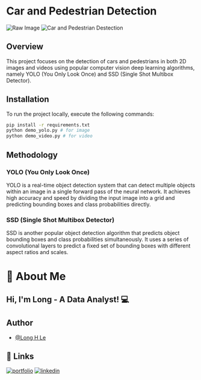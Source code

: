 # Car and Pedestrian Detection
![Raw Image](https://github.com/lehoanglong95/2d_car_and_pedestrian_detection/test_images/pedestrian.jpeg)
![Car and Pedestrian Destection](https://github.com/lehoanglong95/2d_car_and_pedestrian_detection/output_imgs/pedestrian_prediction_yolov3.jpg)

## Overview

This project focuses on the detection of cars and pedestrians in both 2D images and videos using popular computer vision deep learning algorithms, namely YOLO (You Only Look Once) and SSD (Single Shot Multibox Detector).

## Installation

To run the project locally, execute the following commands:

```bash
pip install -r requirements.txt
python demo_yolo.py # for image
python demo_video.py # for video 
```

## Methodology

### YOLO (You Only Look Once)

YOLO is a real-time object detection system that can detect multiple objects within an image in a single forward pass of the neural network. It achieves high accuracy and speed by dividing the input image into a grid and predicting bounding boxes and class probabilities directly.

### SSD (Single Shot Multibox Detector)

SSD is another popular object detection algorithm that predicts object bounding boxes and class probabilities simultaneously. It uses a series of convolutional layers to predict a fixed set of bounding boxes with different aspect ratios and scales.

# 🐉 About Me

## Hi, I'm Long - A Data Analyst! 💻

## Author

- [@Long H Le](https://github.com/https://github.com/lehoanglong95)


## 🔗 Links
[![portfolio](https://img.shields.io/badge/my_portfolio-000?style=for-the-badge&logo=ko-fi&logoColor=white)](https://github.com/https://github.com/lehoanglong95)
[![linkedin](https://img.shields.io/badge/linkedin-0A66C2?style=for-the-badge&logo=linkedin&logoColor=white)](https://www.linkedin.com/in/hoang-long-le-713b41111/)